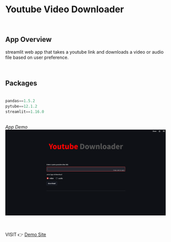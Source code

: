 # Youtube Video Downloader

<br>

## App Overview

streamlit web app that takes a youtube link and downloads a video or audio file based on user preference.

<br>

## Packages

```python

pandas==1.5.2
pytube==12.1.2
streamlit==1.16.0

```

<br><i>App Demo</i>
<img src="a.png"
     alt="app demo"
     style="float: left; margin-right: 10px; margin-bottom: 50px;" />


<br>

VISIT 👉 <a href="https://tinyurl.com/2jquu7br " target="_blank">Demo Site</a>